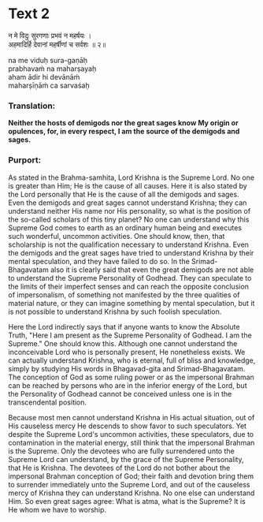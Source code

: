 # Text 2

न मे विदुः सुरगणाः प्रभवं न महर्षयः ।  
अहमादिर्हि देवानां महर्षीणां च सर्वशः ॥ २॥

na me viduḥ sura-gaṇāḥ  
prabhavaḿ na maharṣayaḥ  
aham ādir hi devānāḿ  
maharṣīṇāḿ ca sarvaśaḥ



### Translation:

**Neither the hosts of demigods nor the great sages know My origin or opulences, for, in every respect, I am the source of the demigods and sages.**

### Purport:

As stated in the Brahma-samhita, Lord Krishna is the Supreme Lord. No one is greater than Him; He is the cause of all causes. Here it is also stated by the Lord personally that He is the cause of all the demigods and sages. Even the demigods and great sages cannot understand Krishna; they can understand neither His name nor His personality, so what is the position of the so-called scholars of this tiny planet? No one can understand why this Supreme God comes to earth as an ordinary human being and executes such wonderful, uncommon activities. One should know, then, that scholarship is not the qualification necessary to understand Krishna. Even the demigods and the great sages have tried to understand Krishna by their mental speculation, and they have failed to do so. In the Srimad-Bhagavatam also it is clearly said that even the great demigods are not able to understand the Supreme Personality of Godhead. They can speculate to the limits of their imperfect senses and can reach the opposite conclusion of impersonalism, of something not manifested by the three qualities of material nature, or they can imagine something by mental speculation, but it is not possible to understand Krishna by such foolish speculation.

Here the Lord indirectly says that if anyone wants to know the Absolute Truth, "Here I am present as the Supreme Personality of Godhead. I am the Supreme." One should know this. Although one cannot understand the inconceivable Lord who is personally present, He nonetheless exists. We can actually understand Krishna, who is eternal, full of bliss and knowledge, simply by studying His words in Bhagavad-gita and Srimad-Bhagavatam. The conception of God as some ruling power or as the impersonal Brahman can be reached by persons who are in the inferior energy of the Lord, but the Personality of Godhead cannot be conceived unless one is in the transcendental position.

Because most men cannot understand Krishna in His actual situation, out of His causeless mercy He descends to show favor to such speculators. Yet despite the Supreme Lord's uncommon activities, these speculators, due to contamination in the material energy, still think that the impersonal Brahman is the Supreme. Only the devotees who are fully surrendered unto the Supreme Lord can understand, by the grace of the Supreme Personality, that He is Krishna. The devotees of the Lord do not bother about the impersonal Brahman conception of God; their faith and devotion bring them to surrender immediately unto the Supreme Lord, and out of the causeless mercy of Krishna they can understand Krishna. No one else can understand Him. So even great sages agree: What is atma, what is the Supreme? It is He whom we have to worship.